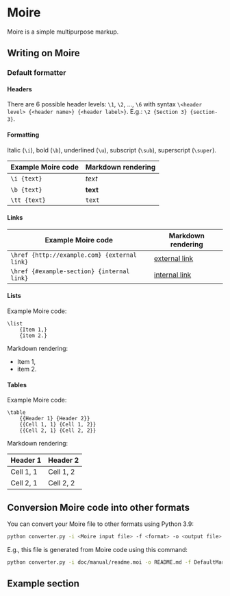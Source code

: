 Moire
=====

Moire is a simple multipurpose markup.

Writing on Moire
----------------

### Default formatter ###

#### Headers ####

There are 6 possible header levels: `\1`, `\2`, ..., `\6` with syntax `\<header level> {<header name>} {<header label>}`. E.g.: `\2 {Section 3} {section-3}`.

#### Formatting ####

Italic (`\i`), bold (`\b`), underlined (`\u`), subscript (`\sub`), superscript (`\super`).

| Example Moire code | Markdown rendering |
|---|---|
| `\i {text}` | *text* |
| `\b {text}` | **text** |
| `\tt {text}` | `text` |

#### Links ####

| Example Moire code | Markdown rendering |
|---|---|
| `\href {http://example.com} {external link}` | [external link](http://example.com) |
| `\href {#example-section} {internal link}` | [internal link](#example-section) |

#### Lists ####

Example Moire code:

```moire
\list
    {Item 1,}
    {item 2.}
```

Markdown rendering:

  * Item 1,
  * item 2.

#### Tables ####

Example Moire code:

```moire
\table
    {{Header 1} {Header 2}}
    {{Cell 1, 1} {Cell 1, 2}}
    {{Cell 2, 1} {Cell 2, 2}}
```

Markdown rendering:

| Header 1 | Header 2 |
|---|---|
| Cell 1, 1 | Cell 1, 2 |
| Cell 2, 1 | Cell 2, 2 |

Conversion Moire code into other formats
----------------------------------------

You can convert your Moire file to other formats using Python 3.9:

```bash
python converter.py -i <Moire input file> -f <format> -o <output file> <other options>
```

E.g., this file is generated from Moire code using this command:

```bash
python converter.py -i doc/manual/readme.moi -o README.md -f DefaultMarkdown
```

Example section
---------------

